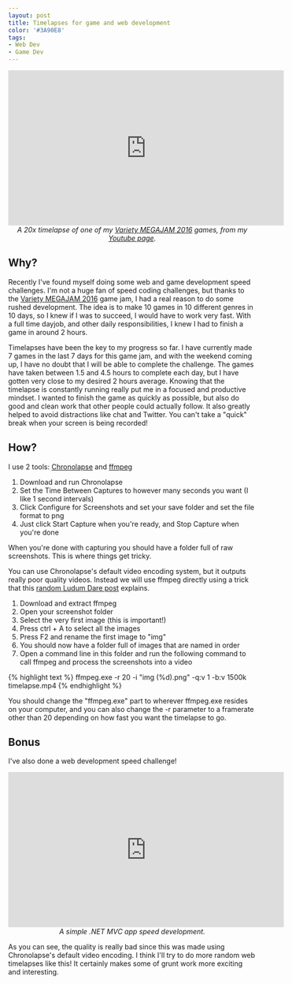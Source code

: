 ```yaml
---
layout: post
title: Timelapses for game and web development
color: '#3A90E8'
tags:
- Web Dev
- Game Dev
---
```


<p style="text-align: center;">
	<iframe width="560" height="315" src="https://www.youtube.com/embed/PROcYS08Lfs" frameborder="0" allowfullscreen></iframe>
	<br>
	<i>A 20x timelapse of one of my <span class="label tag-Variety_MEGAJAM_2016"><a href="/projects/VarietyMegajam">Variety MEGAJAM 2016</a></span> games, from my <a href="https://www.youtube.com/user/foolmoron/videos">Youtube page</a>.</i>
</p>

## Why?

Recently I've found myself doing some web and game development speed challenges. I'm not a huge fan of speed coding challenges, but thanks to the <span class="label tag-Variety_MEGAJAM_2016"><a href="/projects/VarietyMegajam">Variety MEGAJAM 2016</a></span> game jam, I had a real reason to do some rushed development. The idea is to make 10 games in 10 different genres in 10 days, so I knew if I was to succeed, I would have to work very fast. With a full time dayjob, and other daily responsibilities, I knew I had to finish a game in around 2 hours.

Timelapses have been the key to my progress so far. I have currently made 7 games in the last 7 days for this game jam, and with the weekend coming up, I have no doubt that I will be able to complete the challenge. The games have taken between 1.5 and 4.5 hours to complete each day, but I have gotten very close to my desired 2 hours average. Knowing that the timelapse is constantly running really put me in a focused and productive mindset. I wanted to finish the game as quickly as possible, but also do good and clean work that other people could actually follow. It also greatly helped to avoid distractions like chat and Twitter. You can't take a "quick" break when your screen is being recorded!

## How?

I use 2 tools: [Chronolapse](https://www.chronolapse.com/) and [ffmpeg](https://www.ffmpeg.org/download.html)

1. Download and run Chronolapse
2. Set the Time Between Captures to however many seconds you want (I like 1 second intervals)
3. Click Configure for Screenshots and set your save folder and set the file format to png
4. Just click Start Capture when you're ready, and Stop Capture when you're done

When you're done with capturing you should have a folder full of raw screenshots. This is where things get tricky.

You can use Chronolapse's default video encoding system, but it outputs really poor quality videos. Instead we will use ffmpeg directly using a trick that this [random Ludum Dare post](http://ludumdare.com/compo/2013/05/01/higher-quality-video-workaround-for-chronolapse/) explains.

1. Download and extract ffmpeg
2. Open your screenshot folder
3. Select the very first image (this is important!)
4. Press ctrl + A to select all the images
5. Press F2 and rename the first image to "img"
6. You should now have a folder full of images that are named in order
7. Open a command line in this folder and run the following command to call ffmpeg and process the screenshots into a video

{% highlight text %}
ffmpeg.exe -r 20 -i "img (%d).png" -q:v 1 -b:v 1500k timelapse.mp4
{% endhighlight %}

You should change the "ffmpeg.exe" part to wherever ffmpeg.exe resides on your computer, and you can also change the -r parameter to a framerate other than 20 depending on how fast you want the timelapse to go.

## Bonus 

I've also done a web development speed challenge!  

<p style="text-align: center;">
	<iframe width="560" height="315" src="https://www.youtube.com/embed/Th3hRAeCIcM" frameborder="0" allowfullscreen></iframe>
	<br>
	<i>A simple .NET MVC app speed development.</i>
</p>

As you can see, the quality is really bad since this was made using Chronolapse's default video encoding. I think I'll try to do more random web timelapses like this! It certainly makes some of grunt work more exciting and interesting.